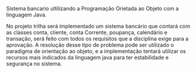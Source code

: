 Sistema bancario ultilizando a Programação Orietada ao Objeto com a linguagem Java.

No projeto trilha será implementado um sistema bancário que contará com as classes conta, cliente, conta Corrente, poupança, calendário e transação, será feito com todos os requisitos que a disciplina exige para a aprovação.
A resolução desse tipo de problema pode ser utilizado o paradigma de orientação ao objeto, e a implementação tentará utilizar os recursos mais indicados da linguagem java para ter estabilidade e segurança no sistema.
